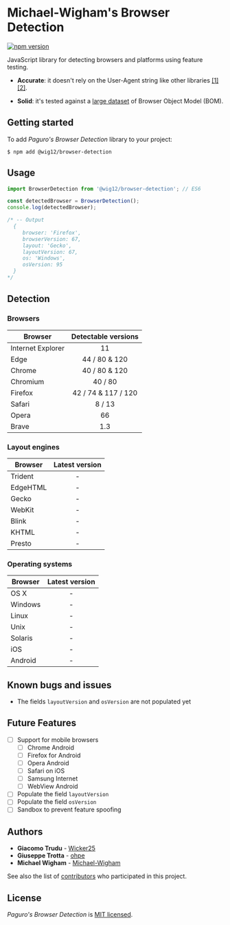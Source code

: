 # Michael-Wigham's Browser Detection

[![npm version](https://badge.fury.io/js/%40wig12%2Fbrowser-detection.svg)](https://badge.fury.io/js/%40wig12%2Fbrowser-detection)

JavaScript library for detecting browsers and platforms using feature testing.

* **Accurate**: it doesn't rely on the User-Agent string like other libraries
[\[1\]](https://www.zdnet.com/article/google-to-phase-out-user-agent-strings-in-chrome/)
[\[2\]](https://forums.developer.apple.com/thread/119186).

* **Solid**: it's tested against a [large dataset](https://github.com/paguro/browser-detection/blob/master/testing/test-cases.js)
of Browser Object Model (BOM).

## Getting started

To add _Paguro's Browser Detection_ library to your project:

```
$ npm add @wig12/browser-detection
```

## Usage

```js
import BrowserDetection from '@wig12/browser-detection'; // ES6

const detectedBrowser = BrowserDetection();
console.log(detectedBrowser);

/* -- Output
  {
     browser: 'Firefox',
     browserVersion: 67,
     layout: 'Gecko',
     layoutVersion: 67,
     os: 'Windows',
     osVersion: 95
  }
*/
```

## Detection

### Browsers

| Browser            | Detectable versions |
|--------------------|:-------------------:|
| Internet Explorer  |          11         |
| Edge               |    44 / 80 & 120    |
| Chrome             |    40 / 80 & 120    |
| Chromium           |       40 / 80       |
| Firefox            | 42 / 74 & 117 / 120 |
| Safari             |       8 / 13        |
| Opera              |         66          |
| Brave              |         1.3         |

### Layout engines

| Browser    | Latest version |
|------------|:--------------:|
| Trident    |       -        |
| EdgeHTML   |       -        |
| Gecko      |       -        |
| WebKit     |       -        |
| Blink      |       -        |
| KHTML      |       -        |
| Presto     |       -        |

### Operating systems

| Browser    | Latest version |
|------------|:--------------:|
| OS X       |       -        |
| Windows    |       -        |
| Linux      |       -        |
| Unix       |       -        |
| Solaris    |       -        |
| iOS        |       -        |
| Android    |       -        |

## Known bugs and issues

- The fields `layoutVersion` and `osVersion` are not populated yet

## Future Features

- [ ] Support for mobile browsers
  - [ ] Chrome Android
  - [ ] Firefox for Android
  - [ ] Opera Android
  - [ ] Safari on iOS
  - [ ] Samsung Internet
  - [ ] WebView Android
- [ ] Populate the field `layoutVersion`
- [ ] Populate the field `osVersion`
- [ ] Sandbox to prevent feature spoofing

## Authors

- **Giacomo Trudu** - [Wicker25](https://github.com/Wicker25)
- **Giuseppe Trotta** - [ohpe](https://github.com/ohpe)
- **Michael Wigham** - [Michael-Wigham](https://github.com/Michael-Wigham)

See also the list of [contributors](https://github.com/paguro/browser-detection/graphs/contributors)
who participated in this project.

## License

_Paguro's Browser Detection_ is [MIT licensed](https://github.com/paguro/browser-detection/blob/master/LICENSE).
